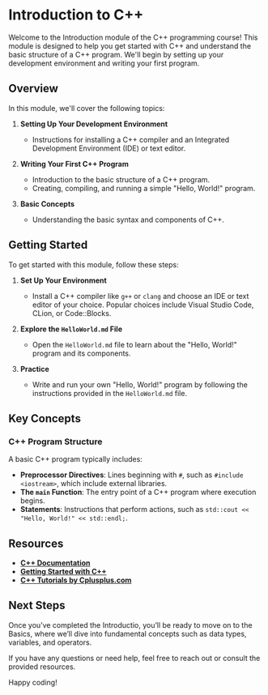 # Introduction to C++

Welcome to the Introduction module of the C++ programming course! This module is designed to help you get started with C++ and understand the basic structure of a C++ program. We'll begin by setting up your development environment and writing your first program.

## Overview

In this module, we'll cover the following topics:

1. **Setting Up Your Development Environment**
   - Instructions for installing a C++ compiler and an Integrated Development Environment (IDE) or text editor.

2. **Writing Your First C++ Program**
   - Introduction to the basic structure of a C++ program.
   - Creating, compiling, and running a simple "Hello, World!" program.

3. **Basic Concepts**
   - Understanding the basic syntax and components of C++.

## Getting Started

To get started with this module, follow these steps:

1. **Set Up Your Environment**
   - Install a C++ compiler like `g++` or `clang` and choose an IDE or text editor of your choice. Popular choices include Visual Studio Code, CLion, or Code::Blocks.

2. **Explore the `HelloWorld.md` File**
   - Open the `HelloWorld.md` file to learn about the "Hello, World!" program and its components.

3. **Practice**
   - Write and run your own "Hello, World!" program by following the instructions provided in the `HelloWorld.md` file.

## Key Concepts

### C++ Program Structure

A basic C++ program typically includes:
- **Preprocessor Directives**: Lines beginning with `#`, such as `#include <iostream>`, which include external libraries.
- **The `main` Function**: The entry point of a C++ program where execution begins.
- **Statements**: Instructions that perform actions, such as `std::cout << "Hello, World!" << std::endl;`.

## Resources

- **[C++ Documentation](https://en.cppreference.com/w/)**
- **[Getting Started with C++](https://www.learncpp.com/)**
- **[C++ Tutorials by Cplusplus.com](http://www.cplusplus.com/doc/tutorial/)**

## Next Steps

Once you’ve completed the Introductio, you’ll be ready to move on to the Basics, where we’ll dive into fundamental concepts such as data types, variables, and operators.

If you have any questions or need help, feel free to reach out or consult the provided resources.

Happy coding!
